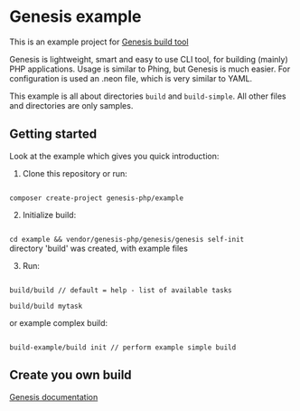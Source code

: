 Genesis example
===================================
This is an example project for [Genesis build tool](https://github.com/genesis-php/genesis)

Genesis is lightweight, smart and easy to use CLI tool, for building (mainly) PHP applications.
Usage is similar to Phing, but Genesis is much easier.
For configuration is used an .neon file, which is very similar to YAML.

This example is all about directories <code>build</code> and <code>build-simple</code>.
All other files and directories are only samples.


Getting started
---------------
Look at the example which gives you quick introduction:

1. Clone this repository or run:<br>
<code>
composer create-project genesis-php/example
</code>

2. Initialize build:<br>
<code>
cd example && vendor/genesis-php/genesis/genesis self-init
</code>
directory 'build' was created, with example files

3. Run:<br>
<code>
build/build // default = help - list of available tasks
</code>

<code>
build/build mytask
</code>

or example complex build:

<code>
build-example/build init // perform example simple build
</code>


Create you own build
---------------
[Genesis documentation](https://github.com/genesis-php/genesis)